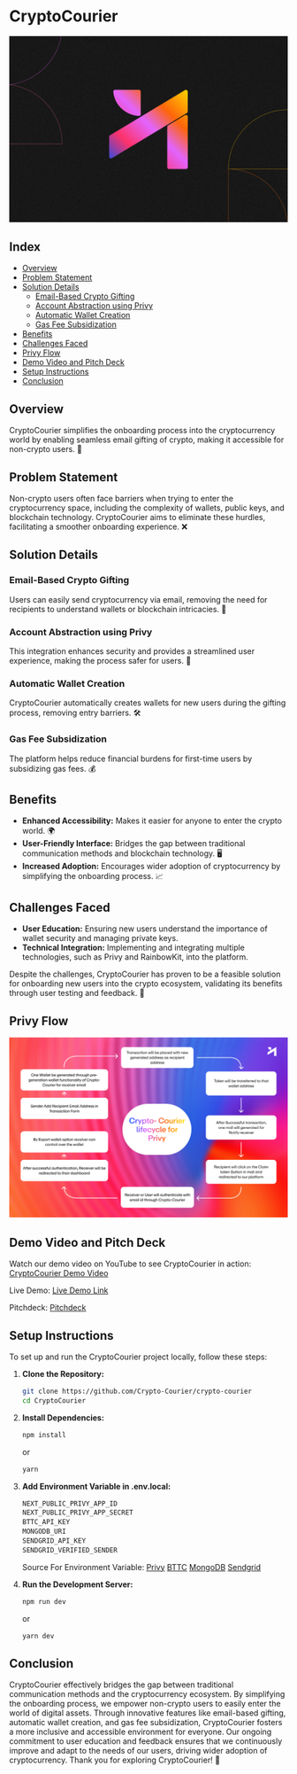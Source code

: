 
# CryptoCourier
![CryptoCourier Thumbnail](./src/assets//crypto-courier.png)

## Index
- [Overview](#overview)
- [Problem Statement](#problem-statement)
- [Solution Details](#solution-details)
  - [Email-Based Crypto Gifting](#email-based-crypto-gifting)
  - [Account Abstraction using Privy](#account-abstraction-using-privy)
  - [Automatic Wallet Creation](#automatic-wallet-creation)
  - [Gas Fee Subsidization](#gas-fee-subsidization)
- [Benefits](#benefits)
- [Challenges Faced](#challenges-faced)
- [Privy Flow](#privy-flow)
- [Demo Video and Pitch Deck](#demo-video-and-pitch-deck)
- [Setup Instructions](#setup-instructions)
- [Conclusion](#conclusion)

## Overview
CryptoCourier simplifies the onboarding process into the cryptocurrency world by enabling seamless email gifting of crypto, making it accessible for non-crypto users. 🎉

## Problem Statement
Non-crypto users often face barriers when trying to enter the cryptocurrency space, including the complexity of wallets, public keys, and blockchain technology. CryptoCourier aims to eliminate these hurdles, facilitating a smoother onboarding experience. ❌

## Solution Details

### Email-Based Crypto Gifting
Users can easily send cryptocurrency via email, removing the need for recipients to understand wallets or blockchain intricacies. 📧

### Account Abstraction using Privy
This integration enhances security and provides a streamlined user experience, making the process safer for users. 🔐

### Automatic Wallet Creation
CryptoCourier automatically creates wallets for new users during the gifting process, removing entry barriers. 🛠️

### Gas Fee Subsidization
The platform helps reduce financial burdens for first-time users by subsidizing gas fees. 💰

## Benefits
- **Enhanced Accessibility:** Makes it easier for anyone to enter the crypto world. 🌍
- **User-Friendly Interface:** Bridges the gap between traditional communication methods and blockchain technology. 🖥️
- **Increased Adoption:** Encourages wider adoption of cryptocurrency by simplifying the onboarding process. 📈

## Challenges Faced
- **User Education:** Ensuring new users understand the importance of wallet security and managing private keys.
- **Technical Integration:** Implementing and integrating multiple technologies, such as Privy and RainbowKit, into the platform. 

Despite the challenges, CryptoCourier has proven to be a feasible solution for onboarding new users into the crypto ecosystem, validating its benefits through user testing and feedback. 🚀

## Privy Flow
![CryptoCourier Privy Flow](./src/assets/privy_lifecycle.png)

## Demo Video and Pitch Deck
Watch our demo video on YouTube to see CryptoCourier in action: [CryptoCourier Demo Video](https://www.youtube.com/watch?v=MmHiKaBAjc0)

Live Demo: [Live Demo Link](https://courier-by-crypto-courier.vercel.app/)

Pitchdeck: [Pitchdeck](./src/assets/pitchdeck.pdf)

## Setup Instructions
To set up and run the CryptoCourier project locally, follow these steps:

1. **Clone the Repository:**
   ```bash
   git clone https://github.com/Crypto-Courier/crypto-courier
   cd CryptoCourier
   ```
2. **Install Dependencies:**
    ```bash
    npm install
    ```
    or
    ```bash
    yarn
    ```
4. **Add Environment Variable in .env.local:**
    ```bash
    NEXT_PUBLIC_PRIVY_APP_ID
    NEXT_PUBLIC_PRIVY_APP_SECRET
    BTTC_API_KEY
    MONGODB_URI
    SENDGRID_API_KEY
    SENDGRID_VERIFIED_SENDER
    ```
    Source For Environment Variable:
    [Privy](https://www.privy.io/)
    [BTTC](https://docs.bttcscan.com/getting-started/viewing-api-usage-statistics/)
    [MongoDB](https://www.mongodb.com/)
    [Sendgrid](https://sendgrid.com/en-us/)

3. **Run the Development Server:**
    ```bash
    npm run dev
    ```
    or 
    ```bash
    yarn dev
    ```

## Conclusion
CryptoCourier effectively bridges the gap between traditional communication methods and the cryptocurrency ecosystem. By simplifying the onboarding process, we empower non-crypto users to easily enter the world of digital assets. Through innovative features like email-based gifting, automatic wallet creation, and gas fee subsidization, CryptoCourier fosters a more inclusive and accessible environment for everyone. Our ongoing commitment to user education and feedback ensures that we continuously improve and adapt to the needs of our users, driving wider adoption of cryptocurrency. Thank you for exploring CryptoCourier! 🚀
